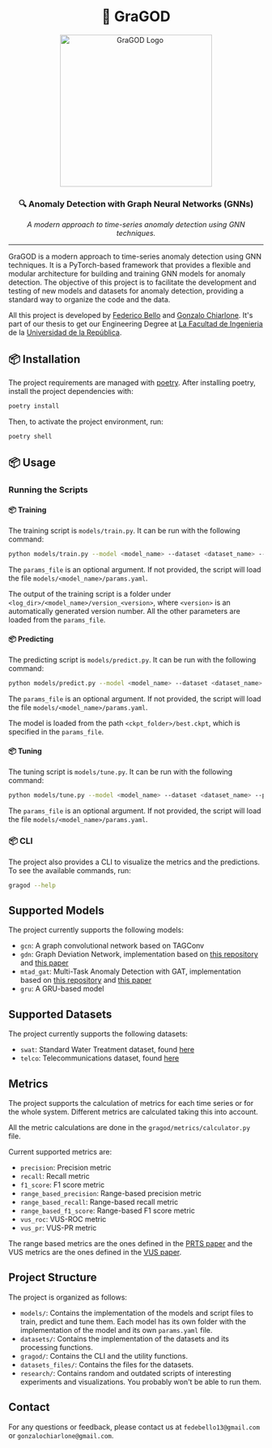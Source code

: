 <div align="center">

# 🚀 GraGOD

<img width="300" alt="GraGOD Logo" src="https://github.com/user-attachments/assets/80aafe71-3db6-4aac-9829-fd95f773caf1" />

### 🔍 **Anomaly Detection with Graph Neural Networks (GNNs)**  
*A modern approach to time-series anomaly detection using GNN techniques.*

---

</div>

GraGOD is a modern approach to time-series anomaly detection using GNN techniques.
It is a PyTorch-based framework that provides a flexible and modular architecture for building and training GNN models for anomaly detection.
The objective of this project is to facilitate the development and testing of new models and datasets for anomaly detection, providing a standard way to organize the code and the data.

All this project is developed by [Federico Bello](https://github.com/federicobello) and [Gonzalo Chiarlone](https://github.com/gonzalochiarlone). 
It's part of our thesis to get our Engineering Degree at [La Facultad de Ingenieria](https://www.fing.edu.uy/) de la [Universidad de la República](https://www.uru.edu.ar/).


## 📦 Installation

The project requirements are managed with [poetry](https://python-poetry.org/). After installing poetry, install the project dependencies with:

```bash
poetry install
```

Then, to activate the project environment, run:

```bash
poetry shell
```


## 📦 Usage

### Running the Scripts

#### 📦 Training

The training script is `models/train.py`. It can be run with the following command:

```bash
python models/train.py --model <model_name> --dataset <dataset_name> --params_file <params_file>
```

The `params_file` is an optional argument. If not provided, the script will load the file `models/<model_name>/params.yaml`.

The output of the training script is a folder under `<log_dir>/<model_name>/version_<version>`, where `<version>` is an automatically generated version number.
All the other parameters are loaded from the `params_file`.


#### 📦 Predicting

The predicting script is `models/predict.py`. It can be run with the following command:

```bash
python models/predict.py --model <model_name> --dataset <dataset_name> --params_file <params_file>
```

The `params_file` is an optional argument. If not provided, the script will load the file `models/<model_name>/params.yaml`.

The model is loaded from the path `<ckpt_folder>/best.ckpt`, which is specified in the `params_file`.


#### 📦 Tuning

The tuning script is `models/tune.py`. It can be run with the following command:

```bash
python models/tune.py --model <model_name> --dataset <dataset_name> --params_file <params_file>
```

The `params_file` is an optional argument. If not provided, the script will load the file `models/<model_name>/params.yaml`.

### 📦 CLI

The project also provides a CLI to visualize the metrics and the predictions. To see the available commands, run:

```bash
gragod --help
```

## Supported Models

The project currently supports the following models:

- `gcn`: A graph convolutional network based on TAGConv
- `gdn`: Graph Deviation Network, implementation based on [this repository]([https://arxiv.org/pdf/2106.06947](https://github.com/d-ailin/GDN)) and [this paper](https://arxiv.org/pdf/2106.06947)
- `mtad_gat`: Multi-Task Anomaly Detection with GAT, implementation based on [this repository](https://github.com/ML4ITS/mtad-gat-pytorch) and [this paper](https://arxiv.org/pdf/2009.02040)
- `gru`: A GRU-based model

## Supported Datasets

The project currently supports the following datasets:

- `swat`: Standard Water Treatment dataset, found [here](https://github.com/yzhao062/anomaly-detection-resources)
- `telco`: Telecommunications dataset, found [here](https://iie.fing.edu.uy/investigacion/grupos/anomalias/)

## Metrics

The project supports the calculation of metrics for each time series or for the whole system. Different metrics are calculated taking this into account.

All the metric calculations are done in the `gragod/metrics/calculator.py` file.

Current supported metrics are:

- `precision`: Precision metric
- `recall`: Recall metric
- `f1_score`: F1 score metric
- `range_based_precision`: Range-based precision metric
- `range_based_recall`: Range-based recall metric
- `range_based_f1_score`: Range-based F1 score metric
- `vus_roc`: VUS-ROC metric
- `vus_pr`: VUS-PR metric

The range based metrics are the ones defined in the [PRTS paper](https://proceedings.neurips.cc/paper_files/paper/2018/file/8f468c873a32bb0619eaeb2050ba45d1-Paper.pdf) and the VUS metrics are the ones defined in the [VUS paper](https://github.com/TheDatumOrg/VUS).

## Project Structure

The project is organized as follows:

- `models/`: Contains the implementation of the models and script files to train, predict and tune them.
Each model has its own folder with the implementation of the model and its own `params.yaml` file.
- `datasets/`: Contains the implementation of the datasets and its processing functions.
- `gragod/`: Contains the CLI and the utility functions.
- `datasets_files/`: Contains the files for the datasets.
- `research/`: Contains random and outdated scripts of interesting experiments and visualizations. You probably won't be able to run them.

## Contact

For any questions or feedback, please contact us at `fedebello13@gmail.com` or `gonzalochiarlone@gmail.com`.
